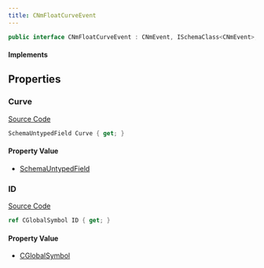 ```yaml
---
title: CNmFloatCurveEvent
---
```


```csharp
public interface CNmFloatCurveEvent : CNmEvent, ISchemaClass<CNmEvent>, ISchemaClass<CNmFloatCurveEvent>, ISchemaField, ISchemaClass, INativeHandle
```

#### Implements

## Properties

### Curve

[Source Code](https://github.com/swiftly-solution/swiftlys2/blob/beta/managed/src/SwiftlyS2.Generated/Schemas/Interfaces/CNmFloatCurveEvent.cs#L19)

```csharp
SchemaUntypedField Curve { get; }
```

#### Property Value

- [SchemaUntypedField](/docs/api/shared/schemas/schemauntypedfield)

### ID

[Source Code](https://github.com/swiftly-solution/swiftlys2/blob/beta/managed/src/SwiftlyS2.Generated/Schemas/Interfaces/CNmFloatCurveEvent.cs#L16)

```csharp
ref CGlobalSymbol ID { get; }
```

#### Property Value

- [CGlobalSymbol](/docs/api/shared/natives/cglobalsymbol)

